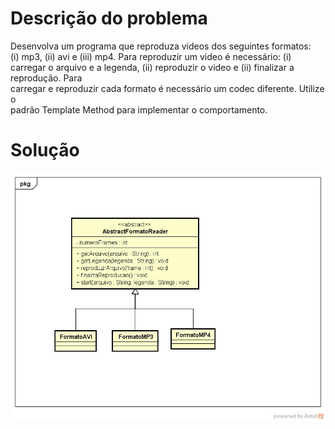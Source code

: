 # Descrição do problema

Desenvolva	um	programa	que	 reproduza	videos	dos	seguintes	formatos:	
(i)	mp3,	(ii)	avi	e	(iii)	mp4. Para	reproduzir	um	video	é	necessário:	 (i)	carregar	o
arquivo	 e	 a	legenda,	(ii)	 reproduzir	 o	 video	 e	 (ii)	 finalizar	 a	 reprodução.	 Para	
carregar	 e	 reproduzir	 cada	 formato	 é	 necessário	 um	 codec	 diferente.	Utilize	 o	
padrão	Template	Method	para	implementar	o	comportamento.

# Solução

![Padrao Template Method](https://github.com/Corlobin/ComportamentoReprodutorVideo/blob/master/Class%20Diagram4.jpg?raw=true)
